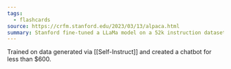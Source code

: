 ```yaml
---
tags:
  - flashcards
source: https://crfm.stanford.edu/2023/03/13/alpaca.html
summary: Stanford fine-tuned a LLaMa model on a 52k instruction dataset from Self-Instruct to convert the base language model into a chat bot
---
```

Trained on data generated via [[Self-Instruct]] and created a chatbot for less than $600.